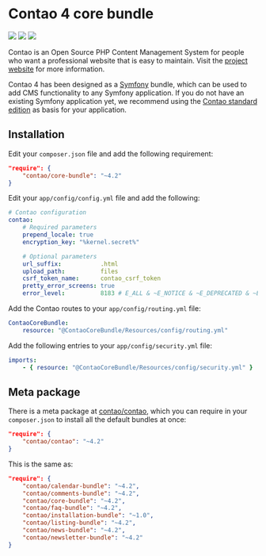 Contao 4 core bundle
====================

[![](https://img.shields.io/travis/contao/core-bundle/develop.svg?style=flat-square)](https://travis-ci.org/contao/core-bundle/)
[![](https://img.shields.io/scrutinizer/g/contao/core-bundle/develop.svg?style=flat-square)](https://scrutinizer-ci.com/g/contao/core-bundle/)
[![](https://img.shields.io/coveralls/contao/core-bundle/develop.svg?style=flat-square)](https://coveralls.io/github/contao/core-bundle)

Contao is an Open Source PHP Content Management System for people who want a
professional website that is easy to maintain. Visit the [project website][1]
for more information.

Contao 4 has been designed as a [Symfony][2] bundle, which can be used to add
CMS functionality to any Symfony application. If you do not have an existing
Symfony application yet, we recommend using the [Contao standard edition][3] as
basis for your application.


Installation
------------

Edit your `composer.json` file and add the following requirement:

```json
"require": {
    "contao/core-bundle": "~4.2"
}
```

Edit your `app/config/config.yml` file and add the following:

```yml
# Contao configuration
contao:
    # Required parameters
    prepend_locale: true
    encryption_key: "%kernel.secret%"

    # Optional parameters
    url_suffix:           .html
    upload_path:          files
    csrf_token_name:      contao_csrf_token
    pretty_error_screens: true
    error_level:          8183 # E_ALL & ~E_NOTICE & ~E_DEPRECATED & ~E_USER_DEPRECATED
```

Add the Contao routes to your `app/config/routing.yml` file:

```yml
ContaoCoreBundle:
    resource: "@ContaoCoreBundle/Resources/config/routing.yml"
```

Add the following entries to your `app/config/security.yml` file:

```yml
imports:
    - { resource: "@ContaoCoreBundle/Resources/config/security.yml" }
```


Meta package
------------

There is a meta package at [contao/contao][4], which you can require in your
`composer.json` to install all the default bundles at once:

```json
"require": {
    "contao/contao": "~4.2"
}
```

This is the same as:

```json
"require": {
    "contao/calendar-bundle": "~4.2",
    "contao/comments-bundle": "~4.2",
    "contao/core-bundle": "~4.2",
    "contao/faq-bundle": "~4.2",
    "contao/installation-bundle": "~1.0",
    "contao/listing-bundle": "~4.2",
    "contao/news-bundle": "~4.2",
    "contao/newsletter-bundle": "~4.2"
}
```


[1]: https://contao.org
[2]: http://symfony.com/
[3]: https://github.com/contao/standard-edition
[4]: https://github.com/contao/contao
